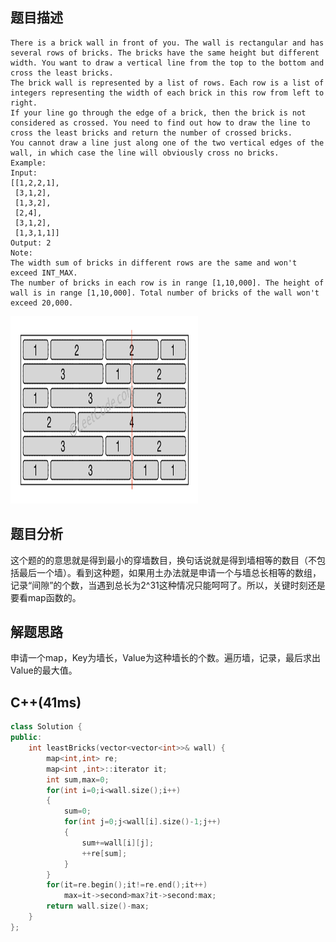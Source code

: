 
## 题目描述
```
There is a brick wall in front of you. The wall is rectangular and has several rows of bricks. The bricks have the same height but different width. You want to draw a vertical line from the top to the bottom and cross the least bricks. 
The brick wall is represented by a list of rows. Each row is a list of integers representing the width of each brick in this row from left to right. 
If your line go through the edge of a brick, then the brick is not considered as crossed. You need to find out how to draw the line to cross the least bricks and return the number of crossed bricks. 
You cannot draw a line just along one of the two vertical edges of the wall, in which case the line will obviously cross no bricks. 
Example:
Input: 
[[1,2,2,1],
 [3,1,2],
 [1,3,2],
 [2,4],
 [3,1,2],
 [1,3,1,1]]
Output: 2
Note:
The width sum of bricks in different rows are the same and won't exceed INT_MAX.
The number of bricks in each row is in range [1,10,000]. The height of wall is in range [1,10,000]. Total number of bricks of the wall won't exceed 20,000. 
```

<img height="300px" width="300px" src="https://raw.githubusercontent.com/vlice1999/17020021054/master/brick_wall.png">

## 题目分析
这个题的的意思就是得到最小的穿墙数目，换句话说就是得到墙相等的数目（不包括最后一个墙）。看到这种题，如果用土办法就是申请一个与墙总长相等的数组，记录“间隙”的个数，当遇到总长为2^31这种情况只能呵呵了。所以，关键时刻还是要看map函数的。
## 解题思路
申请一个map，Key为墙长，Value为这种墙长的个数。遍历墙，记录，最后求出Value的最大值。
## C++(41ms)
```cpp
class Solution {
public:
    int leastBricks(vector<vector<int>>& wall) {
        map<int,int> re;
        map<int ,int>::iterator it;
        int sum,max=0;
        for(int i=0;i<wall.size();i++)
        {
            sum=0;
            for(int j=0;j<wall[i].size()-1;j++)
            {
                sum+=wall[i][j];
                ++re[sum];
            }
        }
        for(it=re.begin();it!=re.end();it++)
            max=it->second>max?it->second:max;
        return wall.size()-max;
    }
};
```
